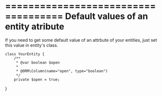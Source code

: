 ====================================
Default values of an entity atribute
====================================

If you need to get some default value of an attrbute of your entities, just
set this value in entity's class.

    class YourEntity {
        /**
         * @var boolean $open
         *
         * @ORM\Column(name="open", type="boolean")
         */
        private $open = true;
   }